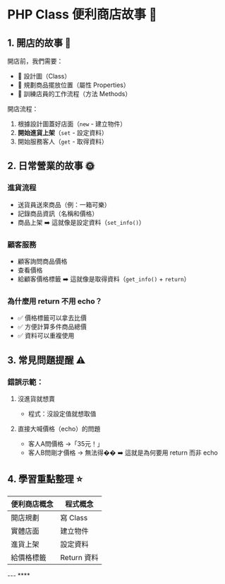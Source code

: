 # PHP Class 便利商店故事 🏪

## 1. 開店的故事 📖
開店前，我們需要：
- 📝 設計圖（Class）
- 📍 規劃商品擺放位置（屬性 Properties）
- 👥 訓練店員的工作流程（方法 Methods）

開店流程：
1. 根據設計圖蓋好店面（`new` - 建立物件）
2. **開始進貨上架**（`set` - 設定資料）
3. 開始服務客人（`get` - 取得資料）

## 2. 日常營業的故事 🌞
### 進貨流程
- 送貨員送來商品（例：一箱可樂）
- 記錄商品資訊（名稱和價格）
- 商品上架
➡️ 這就像是設定資料（`set_info()`）

### 顧客服務
- 顧客詢問商品價格
- 查看價格
- 給顧客價格標籤
➡️ 這就像是取得資料（`get_info()` + `return`）

### 為什麼用 return 不用 echo？
- ✅ 價格標籤可以拿去比價
- ✅ 方便計算多件商品總價
- ✅ 資料可以重複使用

## 3. 常見問題提醒 ⚠️
### 錯誤示範：
1. 沒進貨就想賣
   - 程式：沒設定值就想取值
   
2. 直接大喊價格（echo）的問題
   - 客人A問價格 →「35元！」
   - 客人B問剛才價格 → 無法得��
   ➡️ 這就是為何要用 return 而非 echo

## 4. 學習重點整理 ⭐
| 便利商店概念 | 程式概念    |
| ------------ | ----------- |
| 開店規劃     | 寫 Class    |
| 實體店面     | 建立物件    |
| 進貨上架     | 設定資料    |
| 給價格標籤   | Return 資料 |

--- ****